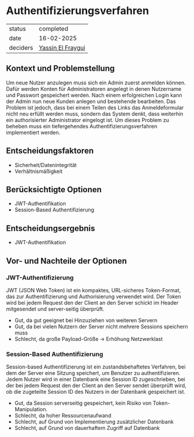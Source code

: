# Authentifizierungsverfahren

|          |                                                            |
| -------- | ---------------------------------------------------------- |
| status   | completed                                                |
| date     | 16-02-2025                                                 |
| deciders | [Yassin El Fraygui](https://github.com/Yasabi04) |

## Kontext und Problemstellung

Um neue Nutzer anzulegen muss sich ein Admin zuerst anmelden können. Dafür werden Konten für Administratoren angelegt in denen Nutzername und Passwort gespeichert werden. Nach einem erfolgreichen Login kann der Admin nun neue Kunden anlegen und bestehende bearbeiten. Das Problem ist jedoch, dass bei einem Teilen des Links das Anmeldeformular nicht neu erfüllt werden muss, sondern das System denkt, dass weiterhin ein authorisierter Administrator eingelogt ist. Um dieses Problem zu beheben muss ein tiefergehendes Authentifizierungsverfahren implementiert werden.

## Entscheidungsfaktoren

- Sicherheit/Datenintegrität
- Verhältnismäßigkeit

## Berücksichtigte Optionen

- JWT-Authentifikation
- Session-Based Authentifizierung


## Entscheidungsergebnis

- JWT-Authentifikation

## Vor- und Nachteile der Optionen

### JWT-Authentifizierung

JWT (JSON Web Token) ist ein kompaktes, URL-sicheres Token-Format, das zur Authentifizierung und Authorisierung verwendet wird. Der Token wird bei jedem Request den der Client an den Server schickt im Header mitgesendet und server-seitig überprüft.

- Gut, da gut geeignet bei Hinzuziehen von weiteren Servern
- Gut, da bei vielen Nutzern der Server nicht mehrere Sessions speichern muss
- Schlecht, da große Payload-Größe -> Erhöhung Netzwerklast

### Session-Based Authentifizierung

Session-based Authentifizierung ist ein zustandsbehaftetes Verfahren, bei dem der Server eine Sitzung speichert, um Benutzer zu authentifizieren. Jedem Nutzer wird in einer Datenbank eine Session ID zugeschrieben, bei der bei jedem Request den der Client an den Server sendet überprüft wird, ob die zugeteilte Session ID des Nutzers in der Datenbank gespeichert ist.

- Gut, da Session serverseitig gespeichert, kein Risiko von Token-Manipulation.
- Schlecht, da hoher Ressourcenaufwand
- Schlecht, auf Grund von Implementierung zusätzlicher Datenbank
- Schlecht, auf Grund von dauerhaftem Zugriff auf Datenbank

